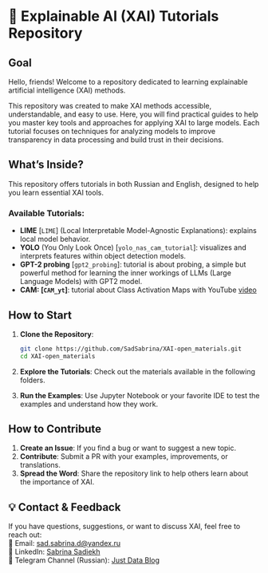 # 🌟 Explainable AI (XAI) Tutorials Repository  

## **Goal**  
Hello, friends! Welcome to a repository dedicated to learning explainable artificial intelligence (XAI) methods.

This repository was created to make XAI methods accessible, understandable, and easy to use. Here, you will find practical guides to help you master key tools and approaches for applying XAI to large models. Each tutorial focuses on techniques for analyzing models to improve transparency in data processing and build trust in their decisions.

## **What’s Inside?**  
This repository offers tutorials in both Russian and English, designed to help you learn essential XAI tools.  

### Available Tutorials:  
- **LIME** [`LIME`] (Local Interpretable Model-Agnostic Explanations): explains local model behavior.  
- **YOLO** (You Only Look Once) [`yolo_nas_cam_tutorial`]: visualizes and interprets features within object detection models.  
- **GPT-2 probing** [`gpt2_probing`]: tutorial is about probing, a simple but powerful method for learning the inner workings of LLMs (Large Language Models) with GPT2 model.
- **CAM: [`CAM_yt`]**: tutorial about Class Activation Maps with YouTube [video](https://www.youtube.com/watch?v=6cOWGzv_ITQ)

## **How to Start**  

1. **Clone the Repository**:  
   ```bash
   git clone https://github.com/SadSabrina/XAI-open_materials.git
   cd XAI-open_materials
   ```  
2. **Explore the Tutorials**: Check out the materials available in the following folders.

3. **Run the Examples**: Use Jupyter Notebook or your favorite IDE to test the examples and understand how they work.  

## **How to Contribute**  

1. **Create an Issue**: If you find a bug or want to suggest a new topic.  
2. **Contribute**: Submit a PR with your examples, improvements, or translations.  
3. **Spread the Word**: Share the repository link to help others learn about the importance of XAI.  

## 💡 **Contact & Feedback**  
If you have questions, suggestions, or want to discuss XAI, feel free to reach out:  
📧 Email: sad.sabrina.d@yandex.ru  
🔗 LinkedIn: [Sabrina Sadiekh](https://www.linkedin.com/in/sabrina-sadiekh-35181a286/)  
📢 Telegram Channel (Russian): [Just Data Blog](https://t.me/jdata_blog)  
